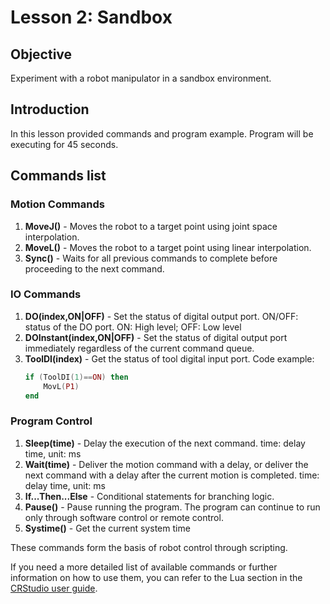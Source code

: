 # Lesson 2: Sandbox

## Objective
Experiment with a robot manipulator in a sandbox environment.

## Introduction
In this lesson provided commands and program example. Program will be executing for 45 seconds.

## Commands list

### Motion Commands
1. **MoveJ()** - Moves the robot to a target point using joint space interpolation.
2. **MoveL()** - Moves the robot to a target point using linear interpolation.
3. **Sync()** - Waits for all previous commands to complete before proceeding to the next command.

### IO Commands
1. **DO(index,ON|OFF)** - Set the status of digital output port. ON/OFF: status of the DO port. ON: High level; OFF: Low level
2. **DOInstant(index,ON|OFF)** - Set the status of digital output port immediately regardless of the current command queue.
3. **ToolDI(index)** - Get the status of tool digital input port.
    Code example:
    ```lua
    if (ToolDI(1)==ON) then
        MovL(P1)
    end
    ```

### Program Control
1. **Sleep(time)** - Delay the execution of the next command. time: delay time, unit: ms
2. **Wait(time)** - Deliver the motion command with a delay, or deliver the next command with a delay after the current
motion is completed. time: delay time, unit: ms
3. **If...Then...Else** - Conditional statements for branching logic.
4. **Pause()** - Pause running the program. The program can continue to run only through software control or remote
control.
5. **Systime()** - Get the current system time

These commands form the basis of robot control through scripting.

If you need a more detailed list of available commands or further information on how to use them, you can refer to the Lua section in the [CRStudio user guide](https://download.dobot.cc/2024/04/Dobot%20CRStudio%20User%20Guide%20%28MG400%26M1%20Pro%29_V4.13.0_2.14.0_20240311_en.pdf).